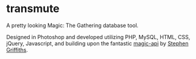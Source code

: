 # transmute
A pretty looking Magic: The Gathering database tool.

Designed in Photoshop and developed utilizing PHP, MySQL, HTML, CSS, jQuery, Javascript, and building upon the fantastic <a href="https://github.com/stegriff/magic-api" target="_blank">magic-api</a> by <a href="http://stegriff.co.uk/" target="_blank">Stephen Griffiths</a>.
